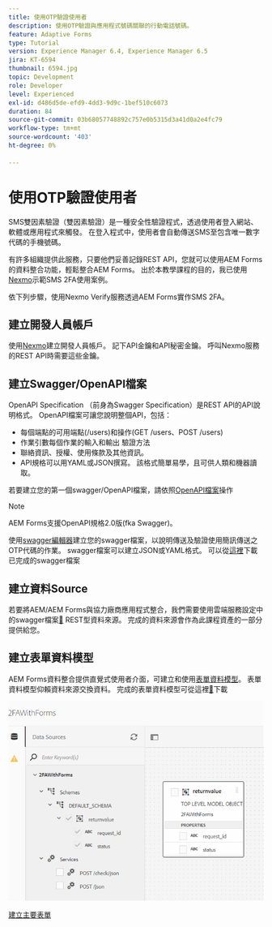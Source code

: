 ```yaml
---
title: 使用OTP驗證使用者
description: 使用OTP驗證與應用程式號碼關聯的行動電話號碼。
feature: Adaptive Forms
type: Tutorial
version: Experience Manager 6.4, Experience Manager 6.5
jira: KT-6594
thumbnail: 6594.jpg
topic: Development
role: Developer
level: Experienced
exl-id: d486d5de-efd9-4dd3-9d9c-1bef510c6073
duration: 84
source-git-commit: 03b68057748892c757e0b5315d3a41d0a2e4fc79
workflow-type: tm+mt
source-wordcount: '403'
ht-degree: 0%

---
```


# 使用OTP驗證使用者

SMS雙因素驗證（雙因素驗證）是一種安全性驗證程式，透過使用者登入網站、軟體或應用程式來觸發。 在登入程式中，使用者會自動傳送SMS至包含唯一數字代碼的手機號碼。

有許多組織提供此服務，只要他們妥善記錄REST API，您就可以使用AEM Forms的資料整合功能，輕鬆整合AEM Forms。 出於本教學課程的目的，我已使用[Nexmo](https://developer.nexmo.com/verify/overview)示範SMS 2FA使用案例。

依下列步驟，使用Nexmo Verify服務透過AEM Forms實作SMS 2FA。

## 建立開發人員帳戶

使用[Nexmo](https://dashboard.nexmo.com/sign-in)建立開發人員帳戶。 記下API金鑰和API秘密金鑰。 呼叫Nexmo服務的REST API時需要這些金鑰。

## 建立Swagger/OpenAPI檔案

OpenAPI Specification （前身為Swagger Specification）是REST API的API說明格式。 OpenAPI檔案可讓您說明整個API，包括：

* 每個端點的可用端點(/users)和操作(GET /users、POST /users)
* 作業引數每個作業的輸入和輸出
驗證方法
* 聯絡資訊、授權、使用條款及其他資訊。
* API規格可以用YAML或JSON撰寫。 該格式簡單易學，且可供人類和機器讀取。

若要建立您的第一個swagger/OpenAPI檔案，請依照[OpenAPI檔案](https://swagger.io/docs/specification/2-0/basic-structure/)操作

>[!NOTE]
> AEM Forms支援OpenAPI規格2.0版(fka Swagger)。

使用[swagger編輯器](https://editor.swagger.io/)建立您的swagger檔案，以說明傳送及驗證使用簡訊傳送之OTP代碼的作業。 swagger檔案可以建立JSON或YAML格式。 可以從[這裡](assets/two-factore-authentication-swagger.zip)下載已完成的swagger檔案

## 建立資料Source

若要將AEM/AEM Forms與協力廠商應用程式整合，我們需要使用雲端服務設定中的swagger檔案[&#128279;](https://experienceleague.adobe.com/docs/experience-manager-learn/forms/ic-web-channel-tutorial/parttwo.html) REST型資料來源。 完成的資料來源會作為此課程資產的一部分提供給您。

## 建立表單資料模型

AEM Forms資料整合提供直覺式使用者介面，可建立和使用[表單資料模型](https://experienceleague.adobe.com/docs/experience-manager-65/forms/form-data-model/create-form-data-models.html)。 表單資料模型仰賴資料來源交換資料。
完成的表單資料模型可從這裡[&#128279;](assets/sms-2fa-fdm.zip)下載

![fdm](assets/2FA-fdm.PNG)

[建立主要表單](./create-the-main-adaptive-form.md)
